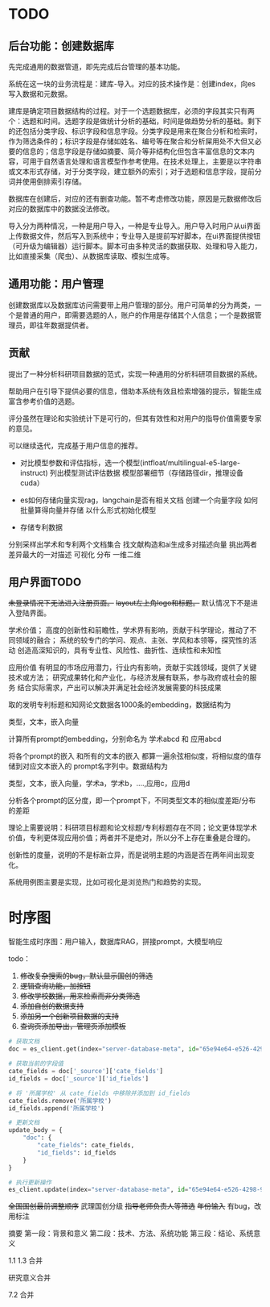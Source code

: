
# TODO

## 后台功能：创建数据库

先完成通用的数据管道，即先完成后台管理的基本功能。

系统在这一块的业务流程是：建库-导入。对应的技术操作是：创建index，向es写入数据和元数据。

建库是确定项目数据结构的过程。对于一个选题数据库，必须的字段其实只有两个：选题和时间。选题字段是做统计分析的基础，时间是做趋势分析的基础。剩下的还包括分类字段、标识字段和信息字段。分类字段是用来在聚合分析和检索时，作为筛选条件的；标识字段是存储如姓名、编号等在聚合和分析屎用处不大但又必要的信息的；信息字段是存储如摘要、简介等非结构化但包含丰富信息的文本内容，可用于自然语言处理和语言模型作参考使用。在技术处理上，主要是以字符串或文本形式存储，对于分类字段，建立额外的索引；对于选题和信息字段，提前分词并使用倒排索引存储。

数据库在创建后，对应的还有删查功能。暂不考虑修改功能，原因是元数据修改后对应的数据库中的数据没法修改。

导入分为两种情况，一种是用户导入，一种是专业导入。用户导入时用户从ui界面上传数据文件，然后写入到系统中；专业导入是提前写好脚本，在ui界面提供按钮（可升级为编辑器）运行脚本。脚本可由多种灵活的数据获取、处理和导入能力，比如直接采集（爬虫）、从数据库读取、模拟生成等。

## 通用功能：用户管理

创建数据库以及数据库访问需要带上用户管理的部分。用户可简单的分为两类，一个是普通的用户，即需要选题的人，账户的作用是存储其个人信息；一个是数据管理员，即往年数据提供者。

## 贡献

提出了一种分析科研项目数据的范式，实现一种通用的分析科研项目数据的系统。

帮助用户在引导下提供必要的信息，借助本系统有效且检索增强的提示，智能生成富含参考价值的选题。

评分虽然在理论和实验统计下是可行的，但其有效性和对用户的指导价值需要专家的意见。

可以继续迭代，完成基于用户信息的推荐。

- 对比模型参数和评估指标，选一个模型(intfloat/multilingual-e5-large-instruct)
 列出模型测试评估数据
 模型部署细节（存储路径dir，推理设备cuda）

- es如何存储向量实现rag，langchain是否有相关文档
 创建一个向量字段
 如何批量算得向量并存储
 以什么形式初始化模型

- 存储专利数据

分别采样出学术和专利两个文档集合
找文献构造和ai生成多对描述向量
挑出两者差异最大的一对描述
可视化 分布 一维二维

## 用户界面TODO

~~未登录情况下无法进入注册页面。~~
~~layout左上角logo和标题。~~
默认情况下不是进入登陆界面。

学术价值；
高度的创新性和前瞻性，学术界有影响，贡献于科学理论，推动了不同领域的融合；
系统的较专门的学问、观点、主张、学风和本领等，探究性的活动
创造高深知识的，具有专业性、风险性、曲折性、连续性和未知性

应用价值
有明显的市场应用潜力，行业内有影响，贡献于实践领域，提供了关键技术或方法；
研究成果转化和产业化，与经济发展有联系，参与政府或社会的服务
结合实际需求，产出可以解决并满足社会经济发展需要的科技成果

取的发明专利标题和知网论文数据各1000条的embedding，数据结构为

 类型，文本，嵌入向量

计算所有prompt的embedding，分别命名为 学术abcd 和 应用abcd

将各个prompt的嵌入 和所有的文本的嵌入 都算一遍余弦相似度，将相似度的值存储到对应文本嵌入的 prompt名字列中。数据结构为

类型，文本，嵌入向量，学术a，学术b，....,应用c，应用d

分析各个prompt的区分度，即一个prompt下，不同类型文本的相似度差距/分布的差距

理论上需要说明：科研项目标题和论文标题/专利标题存在不同；论文更体现学术价值，专利更体现应用价值；两者并不是绝对，所以分不上存在重叠是合理的。

创新性的度量，说明的不是标新立异，而是说明主题的内涵是否在两年间出现变化。

系统用例图主要是实现，比如可视化是浏览热门和趋势的实现。

# 时序图

智能生成时序图：用户输入，数据库RAG，拼接prompt，大模型响应

todo：

1. ~~修改复杂搜索的bug，默认显示国创的筛选~~
2. ~~逻辑查询功能，加按钮~~
3. ~~修改学校数据，用来检索而非分类筛选~~
4. ~~添加自创的数据支持~~
5. ~~添加另一个创新项目数据的支持~~
6. ~~查询页添加导出，管理页添加模板~~

```python
# 获取文档
doc = es_client.get(index="server-database-meta", id="65e94e64-e526-4298-981b-8168eb142605")

# 获取当前的字段值
cate_fields = doc['_source']['cate_fields']
id_fields = doc['_source']['id_fields']

# 将 '所属学校' 从 cate_fields 中移除并添加到 id_fields
cate_fields.remove('所属学校')
id_fields.append('所属学校')

# 更新文档
update_body = {
    "doc": {
        "cate_fields": cate_fields,
        "id_fields": id_fields
    }
}

# 执行更新操作
es_client.update(index="server-database-meta", id="65e94e64-e526-4298-981b-8168eb142605", body=update_body)
```

~~全国国创最前调整顺序~~
武理国创分级
~~指导老师负责人等筛选~~
~~年份输入~~ 有bug，改用标注

摘要
第一段：背景和意义
第二段：技术、方法、系统功能
第三段：结论、系统意义

1.1 1.3 合并

研究意义合并

7.2 合并
